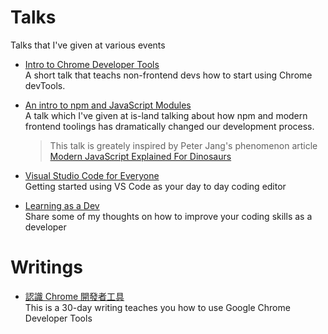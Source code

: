 # Talks

Talks that I've given at various events

* [Intro to Chrome Developer Tools](http://slides.com/konekoya/intro-to-chrome-developer-tools)  
  A short talk that teachs non-frontend devs how to start using Chrome devTools.

* [An intro to npm and JavaScript Modules](http://slides.com/konekoya/an-intro-to-npm-and-js-modules)  
  A talk which I've given at is-land talking about how npm and modern frontend toolings
  has dramatically changed our development process.

  > This talk is greately inspired by Peter Jang's phenomenon article
  > [Modern JavaScript Explained For Dinosaurs](https://medium.com/@peterxjang/modern-javascript-explained-for-dinosaurs-f695e9747b70)

* [Visual Studio Code for Everyone](http://slides.com/konekoya/vscode-for-everyone)  
  Getting started using VS Code as your day to day coding editor
  
* [Learning as a Dev](http://slides.com/konekoya/learning-as-a-dev)  
  Share some of my thoughts on how to improve your coding skills as a developer

# Writings
* [認識 Chrome 開發者工具](https://github.com/konekoya/talks/tree/master/intro-to-chrome-devtools-triathlon)  
  This is a 30-day writing teaches you how to use Google Chrome Developer Tools
